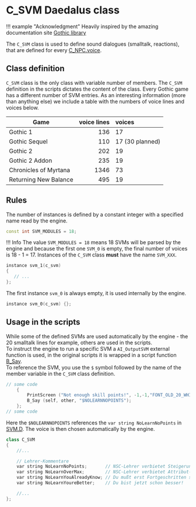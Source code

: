# C_SVM Daedalus class

!!! example "Acknowledgment"
    Heavily inspired by the amazing documentation site [Gothic library](http://www.gothic-library.ru)


The `C_SVM` class is used to define sound dialogues (smalltalk, reactions), that are defined for every [C_NPC.voice]().

## Class definition
`C_SVM` class is the only class with variable number of members. The `C_SVM` definition in the scripts dictates the content of the class. Every Gothic game has a different number of SVM entries. As an interesting information (more than anything else) we include a table with the numbers of voice lines and voices below.

| Game                  | voice lines | voices          |
|-----------------------|------------:|:----------------|
| Gothic 1              |         136 | 17              |
| Gothic Sequel         |         110 | 17 (30 planned) |
| Gothic 2              |         202 | 19              |
| Gothic 2 Addon        |         235 | 19              |
| Chronicles of Myrtana |        1346 | 73              |
| Returning New Balance |         495 | 19              |

## Rules
The number of instances is defined by a constant integer with a specified name read by the engine.
```c++
const int SVM_MODULES = 18;
```
!!! Info
    The value `SVM_MODULES = 18` means 18 SVMs will be parsed by the engine and because the first one `SVM_0` is empty, the final number of voices is 18 - 1 = 17.
Instances of the `C_SVM` class **must** have the name `SVM_XXX`.
```c++
instance svm_1(c_svm)
{
   // ...
};
```
The first instance `svm_0` is always empty, it is used internally by the engine.
```c++
instance svm_0(c_svm) {};
```
## Usage in the scripts
While some of the defined SVMs are used automatically by the engine - the 20 smalltalk lines for example, others are used in the scripts.  
To instruct the engine to run a specific SVM a `AI_OutputSVM` external function is used, in the original scripts it is wrapped in a script function [B_Say](https://github.com/VaanaCZ/gothic-1-classic-scripts/blob/6204f608f506f169035c58552197285bce4ffa39/_work/Data/Scripts/Content/AI/AI_Intern/B_Functions.d#L111-L120).  
To reference the SVM, you use the `$` symbol followed by the name of the member variable in the `C_SVM` class definition.  
```c++ hl_lines="4"
// some code
	{
		PrintScreen	("Not enough skill points!", -1,-1,"FONT_OLD_20_WHITE.TGA",1);
		B_Say (self, other, "$NOLEARNNOPOINTS");
	};
// some code
```
Here the `$NOLEARNNOPOINTS` references the `var string NoLearnNoPoints` in [SVM.D](https://github.com/VaanaCZ/gothic-1-classic-scripts/blob/6204f608f506f169035c58552197285bce4ffa39/_work/Data/Scripts/Content/Story/SVM.d#L125). The voice is then chosen automatically by the engine.
```c++ hl_lines="6"
class C_SVM
{
    //...

    // Lehrer-Kommentare
    var string NoLearnNoPoints;       // NSC-Lehrer verbietet Steigerung - keine Lernpunkte!
    var string NoLearnOverMax;        // NSC-Lehrer verbietet Attribut-Steigerung über 100
    var string NoLearnYouAlreadyKnow; // Du mußt erst Fortgeschritten sein, bevor du ein Meister werden kannst!
    var string NoLearnYoureBetter;    // Du bist jetzt schon besser!

    //...
};
```
